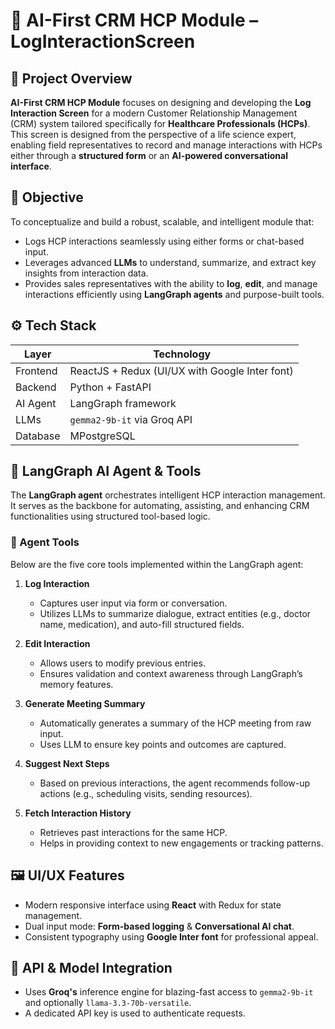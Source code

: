 # 🧠 AI-First CRM HCP Module – LogInteractionScreen

## 📌 Project Overview

**AI-First CRM HCP Module** focuses on designing and developing the **Log Interaction Screen** for a modern Customer Relationship Management (CRM) system tailored specifically for **Healthcare Professionals (HCPs)**. This screen is designed from the perspective of a life science expert, enabling field representatives to record and manage interactions with HCPs either through a **structured form** or an **AI-powered conversational interface**.

## 🎯 Objective

To conceptualize and build a robust, scalable, and intelligent module that:
- Logs HCP interactions seamlessly using either forms or chat-based input.
- Leverages advanced **LLMs** to understand, summarize, and extract key insights from interaction data.
- Provides sales representatives with the ability to **log**, **edit**, and manage interactions efficiently using **LangGraph agents** and purpose-built tools.

## ⚙️ Tech Stack

| Layer      | Technology                                       |
|------------|--------------------------------------------------|
| Frontend   | ReactJS + Redux (UI/UX with Google Inter font)   |
| Backend    | Python + FastAPI                                 |
| AI Agent   | LangGraph framework                              |
| LLMs       | `gemma2-9b-it` via Groq API                      |
| Database   | MPostgreSQL                                      |

## 🧠 LangGraph AI Agent & Tools

The **LangGraph agent** orchestrates intelligent HCP interaction management. It serves as the backbone for automating, assisting, and enhancing CRM functionalities using structured tool-based logic.

### 🔧 Agent Tools

Below are the five core tools implemented within the LangGraph agent:

1. **Log Interaction**
   - Captures user input via form or conversation.
   - Utilizes LLMs to summarize dialogue, extract entities (e.g., doctor name, medication), and auto-fill structured fields.

2. **Edit Interaction**
   - Allows users to modify previous entries.
   - Ensures validation and context awareness through LangGraph’s memory features.

3. **Generate Meeting Summary**
   - Automatically generates a summary of the HCP meeting from raw input.
   - Uses LLM to ensure key points and outcomes are captured.

4. **Suggest Next Steps**
   - Based on previous interactions, the agent recommends follow-up actions (e.g., scheduling visits, sending resources).

5. **Fetch Interaction History**
   - Retrieves past interactions for the same HCP.
   - Helps in providing context to new engagements or tracking patterns.

## 🖼️ UI/UX Features

- Modern responsive interface using **React** with Redux for state management.
- Dual input mode: **Form-based logging** & **Conversational AI chat**.
- Consistent typography using **Google Inter font** for professional appeal.

## 🔐 API & Model Integration

- Uses **Groq's** inference engine for blazing-fast access to `gemma2-9b-it` and optionally `llama-3.3-70b-versatile`.
- A dedicated API key is used to authenticate requests.
